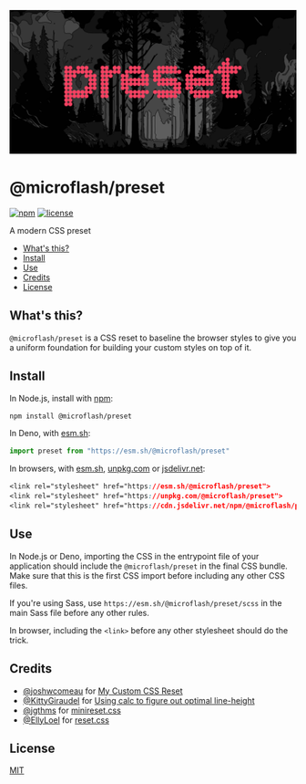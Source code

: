 ![preset](./banner.webp)

# @microflash/preset

[![npm](https://img.shields.io/npm/v/@microflash/preset)](https://www.npmjs.com/package/@microflash/preset)
[![license](https://img.shields.io/github/license/Microflash/preset)](./LICENSE.md)

A modern CSS preset

- [What's this?](#whats-this)
- [Install](#install)
- [Use](#use)
- [Credits](#credits)
- [License](#license)

## What's this?

`@microflash/preset` is a CSS reset to baseline the browser styles to give you a uniform foundation for building your custom styles on top of it.

## Install

In Node.js, install with [npm](https://docs.npmjs.com/cli/install):

```sh
npm install @microflash/preset
```

In Deno, with [esm.sh](https://esm.sh/):

```js
import preset from "https://esm.sh/@microflash/preset"
```

In browsers, with [esm.sh](https://esm.sh/), [unpkg.com](https://unpkg.com) or [jsdelivr.net](https://jsdelivr.net):

```css
<link rel="stylesheet" href="https://esm.sh/@microflash/preset">
<link rel="stylesheet" href="https://unpkg.com/@microflash/preset">
<link rel="stylesheet" href="https://cdn.jsdelivr.net/npm/@microflash/preset">
```

## Use

In Node.js or Deno, importing the CSS in the entrypoint file of your application should include the `@microflash/preset` in the final CSS bundle. Make sure that this is the first CSS import before including any other CSS files.

If you're using Sass, use `https://esm.sh/@microflash/preset/scss` in the main Sass file before any other rules.

In browser, including the `<link>` before any other stylesheet should do the trick.

## Credits

- [@joshwcomeau](https://github.com/joshwcomeau) for [My Custom CSS Reset](https://www.joshwcomeau.com/css/custom-css-reset/)
- [@KittyGiraudel](https://github.com/KittyGiraudel) for [Using calc to figure out optimal line-height](https://kittygiraudel.com/2020/05/18/using-calc-to-figure-out-optimal-line-height/)
- [@jgthms](https://github.com/jgthms) for [minireset.css](https://github.com/jgthms/minireset.css)
- [@EllyLoel](https://github.com/EllyLoel) for [reset.css](https://gist.github.com/EllyLoel/4ff8a6472247e6dd2315fd4038926522)

## License

[MIT](./LICENSE.md)
